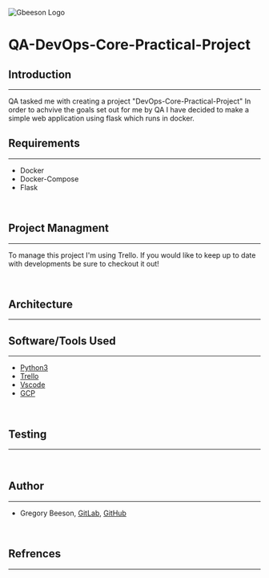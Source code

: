 ![Gbeeson Logo](misc/Images/gbeeson_website.gif)

# QA-DevOps-Core-Practical-Project

## Introduction 
***
QA tasked me with creating a project "DevOps-Core-Practical-Project"
In order to achvive the goals set out for me by QA I have decided to make a simple
web application using flask which runs in docker.
<br>

## Requirements
***
<ul>
<li>Docker</li>
<li>Docker-Compose</li>
<li>Flask</li>
</ul>
<br>

## Project Managment
***
To manage this project I'm using Trello. If you would like to keep 
up to date with developments be sure to checkout it out!

<br>

## Architecture
***


## Software/Tools Used

***
- [Python3](https://www.python.org/)
- [Trello](https://trello.com)
- [Vscode](https://code.visualstudio.com/)
- [GCP](https://cloud.google.com/)
<br>

## Testing
***
<br>

## Author
*** 
- Gregory Beeson, [GitLab](https://gitlab.com/GregoryBeeson), [GitHub](https://github.com/GregoryBeeson)
<br>

## Refrences
***